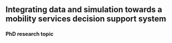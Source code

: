 ## Integrating data and simulation towards a mobility services decision support system
#### PhD research topic  
